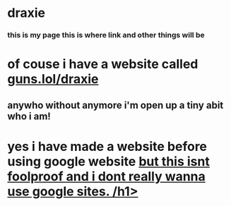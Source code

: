 # draxie
<h3> this is my page this is where link and other things will be </h3>
<h1> of couse i have a website called <a href="https://guns.lol/draxie"> guns.lol/draxie</a>
</h1>

<h2> anywho without anymore i'm open up a tiny abit who i am! </h2>
  
<h1> yes i have made a website before using google website <a href="sites.google.com/ccs.k12.in.us/all-about-me-drax/home"> but this isnt foolproof and i dont really wanna use google sites. /h1>

